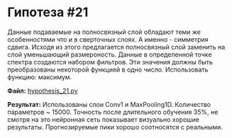 # Гипотеза #21

Данные подаваемые на полносвязный слой обладают теми же особенностями что и в сверточных слоях. А именно - симметрия сдвига. Исходя из этого предлагается полносвязный слой заменить на слой уменьшающий размероность. Данные в определенной точке спектра создаются набором фильтров. Эти значения должны быть преобразованы некоторой функцией в одно число. Использовать функцию: максимум.

**Файл:** [hypothesis_21.py](/approximate/hypothesis_21.py)

**Результат:** Использованы слои Conv1 и MaxPooling1D. Количество параметров ~ 15000. Точность после длительного обучения 35%, не смотря на это нейронная сеть показывает визуально хорошие результаты. Прогнозируемые пики хорошо соотносятся с реальными.

